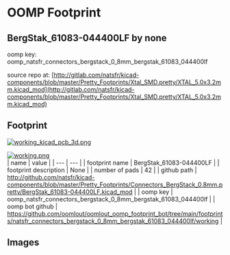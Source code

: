 # OOMP Footprint  
## BergStak_61083-044400LF  by none  
  
oomp key: oomp_natsfr_connectors_bergstack_0_8mm_bergstak_61083_044400lf  
  
source repo at: [http://gitlab.com/natsfr/kicad-components/blob/master/Pretty_Footprints/Xtal_SMD.pretty/XTAL_5.0x3.2mm.kicad_mod](http://gitlab.com/natsfr/kicad-components/blob/master/Pretty_Footprints/Xtal_SMD.pretty/XTAL_5.0x3.2mm.kicad_mod)  
## Footprint  
  
[![working_kicad_pcb_3d.png](working_kicad_pcb_3d_600.png)](working_kicad_pcb_3d.png)  
  
[![working.png](working_600.png)](working.png)  
| name | value | 
| --- | --- | 
| footprint name | BergStak_61083-044400LF | 
| footprint description | None | 
| number of pads | 42 | 
| github path | http://github.com/natsfr/kicad-components/blob/master/Pretty_Footprints/Connectors_BergStack_0.8mm.pretty/BergStak_61083-044400LF.kicad_mod | 
| oomp key | oomp_natsfr_connectors_bergstack_0_8mm_bergstak_61083_044400lf | 
| oomp bot github | https://github.com/oomlout/oomlout_oomp_footprint_bot/tree/main/footprints/natsfr_connectors_bergstack_0_8mm_bergstak_61083_044400lf/working | 
## Images  

